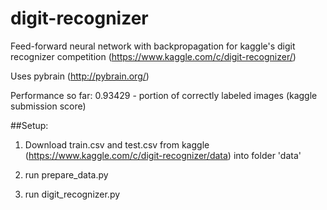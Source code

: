 digit-recognizer
================

Feed-forward neural network with backpropagation for kaggle's digit recognizer competition (https://www.kaggle.com/c/digit-recognizer/)

Uses pybrain 
(http://pybrain.org/)

Performance so far:
0.93429 - portion of correctly labeled images (kaggle submission score)


##Setup:

1. Download train.csv and test.csv from kaggle (https://www.kaggle.com/c/digit-recognizer/data) into folder 'data'

2. run prepare_data.py

3. run digit_recognizer.py
